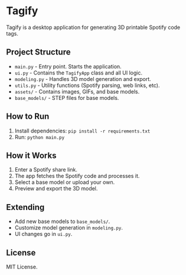 # Tagify

Tagify is a desktop application for generating 3D printable Spotify code tags.

## Project Structure

- `main.py` - Entry point. Starts the application.
- `ui.py` - Contains the `TagifyApp` class and all UI logic.
- `modeling.py` - Handles 3D model generation and export.
- `utils.py` - Utility functions (Spotify parsing, web links, etc).
- `assets/` - Contains images, GIFs, and base models.
- `base_models/` - STEP files for base models.

## How to Run

1. Install dependencies: `pip install -r requirements.txt`
2. Run: `python main.py`

## How it Works

1. Enter a Spotify share link.
2. The app fetches the Spotify code and processes it.
3. Select a base model or upload your own.
4. Preview and export the 3D model.

## Extending

- Add new base models to `base_models/`.
- Customize model generation in `modeling.py`.
- UI changes go in `ui.py`.

## License

MIT License.
